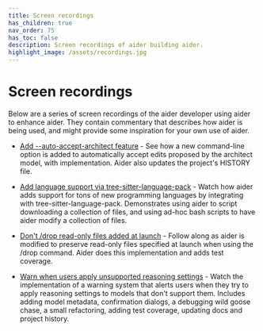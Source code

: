 ```yaml
---
title: Screen recordings
has_children: true
nav_order: 75
has_toc: false
description: Screen recordings of aider building aider.
highlight_image: /assets/recordings.jpg
---
```


# Screen recordings

Below are a series of screen recordings of the aider developer using aider
to enhance aider.
They contain commentary that describes how aider is being used,
and might provide some inspiration for your own use of aider.

- [Add --auto-accept-architect feature](./auto-accept-architect.html) - See how a new command-line option is added to automatically accept edits proposed by the architect model, with implementation. Aider also updates the project's HISTORY file.

- [Add language support via tree-sitter-language-pack](./tree-sitter-language-pack.html) - Watch how aider adds support for tons of new programming languages by integrating with tree-sitter-language-pack. Demonstrates using aider to script downloading a collection of files, and using ad-hoc bash scripts to have aider modify a collection of files.

- [Don't /drop read-only files added at launch](./dont-drop-original-read-files.html) - Follow along as aider is modified to preserve read-only files specified at launch when using the /drop command. Aider does this implementation and adds test coverage.

- [Warn when users apply unsupported reasoning settings](./model-accepts-settings.html) - Watch the implementation of a warning system that alerts users when they try to apply reasoning settings to models that don't support them. Includes adding model metadata, confirmation dialogs, a debugging wild goose chase, a small refactoring, adding test coverage, updating docs and project history.


